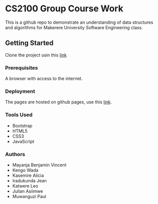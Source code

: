 # CS2100 Group Course Work

This is a github repo to demonstrate an understanding of data structures and algorithms for Makerere University Software Engineering class.

## Getting Started

Clone the project usin this [link](https://github.com/v1b3m/v1b3m.github.io.git)

### Prerequisites

A browser with access to the internet.

### Deployment

The pages are hosted on github pages, use this [link](https://v1b3m.github.io/).

### Tools Used

* Bootstrap
* HTML5
* CSS3
* JavaScript

### Authors
* Mayanja Benjamin Vincent
* Kengo Wada
* Kasemire Alicia
* Iradukunda Jean
* Katwere Leo
* Julian Asiimwe
* Muwanguzi Paul
